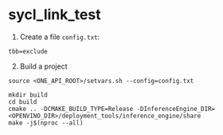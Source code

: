 # sycl_link_test

1. Create a file `config.txt`:

```
tbb=exclude
```

2. Build a project
```
source <ONE_API_ROOT>/setvars.sh --config=config.txt

mkdir build
cd build
cmake .. -DCMAKE_BUILD_TYPE=Release -DInferenceEngine_DIR=<OPENVINO_DIR>/deployment_tools/inference_engine/share
make -j$(nproc --all)
```

